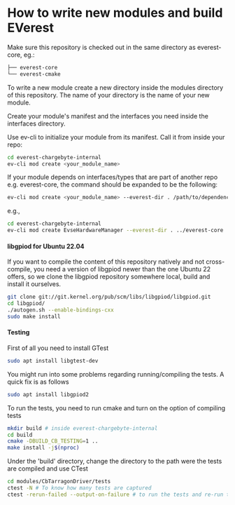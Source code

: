 # How to write new modules and build EVerest

Make sure this repository is checked out in the same directory as everest-core, eg.:

```bash
├── everest-core
└── everest-cmake
```

To write a new module create a new directory inside the modules directory of this repository. The name of your directory is the name of your new module.

Create your module's manifest and the interfaces you need inside the interfaces directory.

Use ev-cli to initialize your module from its manifest. Call it from inside your repo:

```bash
cd everest-chargebyte-internal
ev-cli mod create <your_module_name>
```

If your module depends on interfaces/types that are part of another repo e.g. everest-core, the command should be expanded to be the following:

```bash
ev-cli mod create <your_module_name> --everest-dir . /path/to/dependency
```

e.g.,

```bash
cd everest-chargebyte-internal
ev-cli mod create EvseHardwareManager --everest-dir . ../everest-core
```

#### libgpiod for Ubuntu 22.04
If you want to compile the content of this repository natively and not cross-compile, you need a version of libgpiod newer than the one Ubuntu 22 offers, so we clone the libgpiod repository somewhere local, build and install it ourselves.

```bash
git clone git://git.kernel.org/pub/scm/libs/libgpiod/libgpiod.git
cd libgpiod/
./autogen.sh --enable-bindings-cxx
sudo make install
```

#### Testing
First of all you need to install GTest

```bash
sudo apt install libgtest-dev
```

You might run into some problems regarding running/compiling the tests. A quick fix is as follows

```bash
sudo apt install libgpiod2
```

To run the tests, you need to run cmake and turn on the option of compiling tests

```bash
mkdir build # inside everest-chargebyte-internal
cd build
cmake -DBUILD_CB_TESTING=1 ..
make install -j$(nproc)
```

Under the 'build' directory, change the directory to the path were the tests are compiled and use CTest

```bash
cd modules/CbTarragonDriver/tests
ctest -N # To know how many tests are captured
ctest -rerun-failed --output-on-failure # to run the tests and re-run the failed cases verbosely
```

